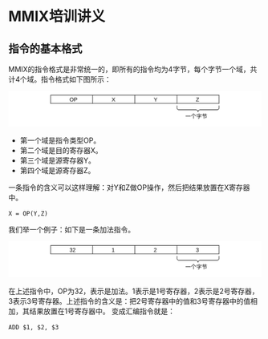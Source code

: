 
# MMIX培训讲义

## 指令的基本格式

MMIX的指令格式是非常统一的，即所有的指令均为4字节，每个字节一个域，共计4个域。指令格式如下图所示：

![](x0000.svg) <!-- MMIX指令的格式 -->

- 第一个域是指令类型OP。
- 第二个域是目的寄存器X。
- 第三个域是源寄存器Y。
- 第四个域是源寄存器Z。

一条指令的含义可以这样理解：对Y和Z做OP操作，然后把结果放置在X寄存器中。
```
X = OP(Y,Z)
```
我们举一个例子：如下是一条加法指令。

![](x0001.svg) <!--  -->

在上述指令中，OP为32，表示是加法。1表示是1号寄存器，2表示是2号寄存器，3表示3号寄存器。上述指令的含义是：把2号寄存器中的值和3号寄存器中的值相加，其结果放置在1号寄存器中。
变成汇编指令就是：
```
ADD $1, $2, $3
```


